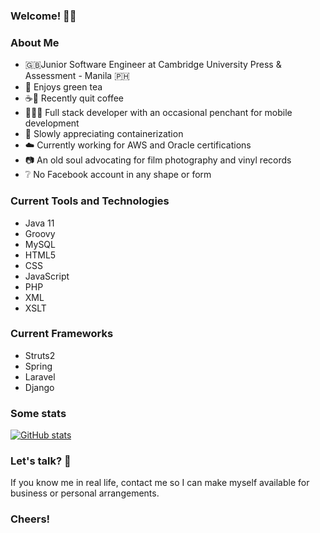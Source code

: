 ### Welcome! 👋🏻

<!--
**california96/california96** is a ✨ _special_ ✨ repository because its `README.md` (this file) appears on your GitHub profile.

Here are some ideas to get you started:

- 🔭 I’m currently working on ...
- 🌱 I’m currently learning ...
- 👯 I’m looking to collaborate on ...
- 🤔 I’m looking for help with ...
- 💬 Ask me about ...
- 📫 How to reach me: ...
- 😄 Pronouns: ...
- ⚡ Fun fact: ...
-->

### About Me

- 🇬🇧Junior Software Engineer at Cambridge University Press & Assessment - Manila 🇵🇭
- 🍵 Enjoys green tea
- ☕️🚫 Recently quit coffee
- 🧑🏻‍💻 Full stack developer with an occasional penchant for mobile development
- 🚢 Slowly appreciating containerization
- ☁️ Currently working for AWS and Oracle certifications
- 📷 An old soul advocating for film photography and vinyl records
- ❔ No Facebook account in any shape or form

### Current Tools and Technologies
- Java 11
- Groovy
- MySQL
- HTML5
- CSS
- JavaScript
- PHP
- XML
- XSLT

### Current Frameworks
- Struts2
- Spring
- Laravel
- Django
### Some stats
[![GitHub stats](https://github-readme-stats.vercel.app/api?username=california96&count_private=true&show_icons=true&theme=tokyonight)](https://github.com/anuraghazra/github-readme-stats)

### Let's talk? 📱
If you know me in real life, contact me so I can make myself available for business or personal arrangements.

### Cheers!
